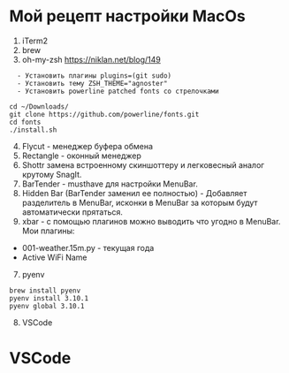 # Мой рецепт настройки MacOs
1. iTerm2
2. brew
3. oh-my-zsh https://niklan.net/blog/149
```
  - Установить плагины plugins=(git sudo)
  - Установить тему ZSH_THEME="agnoster"
  - Установить powerline patched fonts со стрелочками

cd ~/Downloads/
git clone https://github.com/powerline/fonts.git
cd fonts
./install.sh
```
4. Flycut - менеджер буфера обмена
5. Rectangle - оконный менеджер
6. Shottr замена встроенному скиншоттеру и легковесный аналог крутому SnagIt.
6. BarTender - musthave для настройки MenuBar.
6. Hidden Bar (BarTender заменил ее полностью) - Добавляет разделитель в MenuBar, исконки в MenuBar за которым будут автоматически прятаться.
6. xbar - с помощью плагинов можно выводить что угодно в MenuBar. Мои плагины:
  - 001-weather.15m.py - текущая года
  - Active WiFi Name
7. pyenv
```
brew install pyenv
pyenv install 3.10.1
pyenv global 3.10.1
```
8. VSCode


# VSCode
